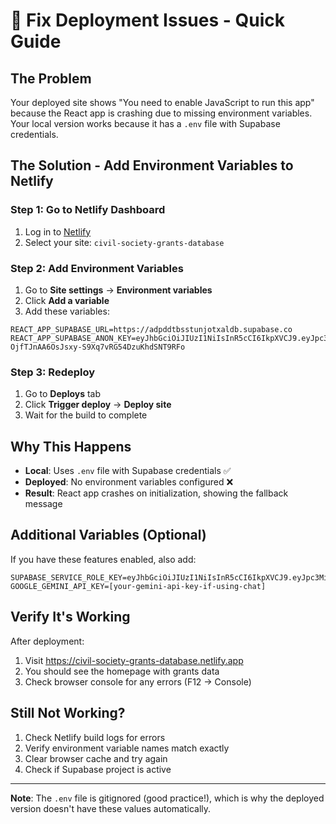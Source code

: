 # 🚨 Fix Deployment Issues - Quick Guide

## The Problem

Your deployed site shows "You need to enable JavaScript to run this app" because the React app is crashing due to missing environment variables. Your local version works because it has a `.env` file with Supabase credentials.

## The Solution - Add Environment Variables to Netlify

### Step 1: Go to Netlify Dashboard

1. Log in to [Netlify](https://app.netlify.com)
2. Select your site: `civil-society-grants-database`

### Step 2: Add Environment Variables

1. Go to **Site settings** → **Environment variables**
2. Click **Add a variable**
3. Add these variables:

```
REACT_APP_SUPABASE_URL=https://adpddtbsstunjotxaldb.supabase.co
REACT_APP_SUPABASE_ANON_KEY=eyJhbGciOiJIUzI1NiIsInR5cCI6IkpXVCJ9.eyJpc3MiOiJzdXBhYmFzZSIsInJlZiI6ImFkcGRkdGJzc3R1bmpvdHhhbGRiIiwicm9sZSI6ImFub24iLCJpYXQiOjE3NDA1MjQ0MjYsImV4cCI6MjA1NjEwMDQyNn0.pRi-OjfTJnAA6OsJsxy-S9Xq7vRG54DzuKhdSNT9RFo
```

### Step 3: Redeploy

1. Go to **Deploys** tab
2. Click **Trigger deploy** → **Deploy site**
3. Wait for the build to complete

## Why This Happens

- **Local**: Uses `.env` file with Supabase credentials ✅
- **Deployed**: No environment variables configured ❌
- **Result**: React app crashes on initialization, showing the fallback message

## Additional Variables (Optional)

If you have these features enabled, also add:

```
SUPABASE_SERVICE_ROLE_KEY=eyJhbGciOiJIUzI1NiIsInR5cCI6IkpXVCJ9.eyJpc3MiOiJzdXBhYmFzZSIsInJlZiI6ImFkcGRkdGJzc3R1bmpvdHhhbGRiIiwicm9sZSI6InNlcnZpY2Vfcm9sZSIsImlhdCI6MTc0MDUyNDQyNiwiZXhwIjoyMDU2MTAwNDI2fQ.mXdJdUGX0t1E5Xj_pQkf7LIJlGCMR9qhMgH3v6oP1pM
GOOGLE_GEMINI_API_KEY=[your-gemini-api-key-if-using-chat]
```

## Verify It's Working

After deployment:

1. Visit https://civil-society-grants-database.netlify.app
2. You should see the homepage with grants data
3. Check browser console for any errors (F12 → Console)

## Still Not Working?

1. Check Netlify build logs for errors
2. Verify environment variable names match exactly
3. Clear browser cache and try again
4. Check if Supabase project is active

---

**Note**: The `.env` file is gitignored (good practice!), which is why the deployed version doesn't have these values automatically.
